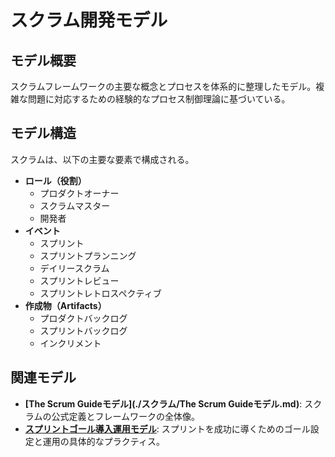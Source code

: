# スクラム開発モデル

## モデル概要
スクラムフレームワークの主要な概念とプロセスを体系的に整理したモデル。複雑な問題に対応するための経験的なプロセス制御理論に基づいている。

## モデル構造
スクラムは、以下の主要な要素で構成される。

- **ロール（役割）**
  - プロダクトオーナー
  - スクラムマスター
  - 開発者
- **イベント**
  - スプリント
  - スプリントプランニング
  - デイリースクラム
  - スプリントレビュー
  - スプリントレトロスペクティブ
- **作成物（Artifacts）**
  - プロダクトバックログ
  - スプリントバックログ
  - インクリメント

## 関連モデル
- **[The Scrum Guideモデル](./スクラム/The Scrum Guideモデル.md)**: スクラムの公式定義とフレームワークの全体像。
- **[スプリントゴール導入運用モデル](./スクラム/スプリントゴール導入運用モデル.md)**: スプリントを成功に導くためのゴール設定と運用の具体的なプラクティス。
